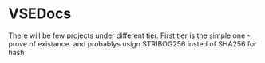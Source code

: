 # VSEDocs
There will be few projects under different tier.
First tier is the simple one - prove of existance. and probablys usign STRIBOG256 insted of SHA256 for hash
